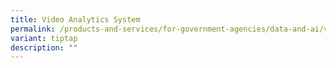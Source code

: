 ```yaml
---
title: Video Analytics System
permalink: /products-and-services/for-government-agencies/data-and-ai/video-analytics-system/
variant: tiptap
description: ""
---
```

